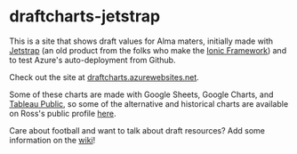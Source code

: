 # draftcharts-jetstrap

This is a site that shows draft values for Alma maters, initially made with [Jetstrap](https://jetstrap.com/) (an old product from the folks who make the [Ionic Framework](http://ionicframework.com/)) and to test Azure's auto-deployment from Github.

Check out the site at [draftcharts.azurewebsites.net](http://draftcharts.azurewebsites.net).

Some of these charts are made with Google Sheets, Google Charts, and [Tableau Public](https://public.tableau.com), so some of the alternative and historical charts are available on Ross's public profile [here](https://public.tableau.com/profile/rosslarson#!/).

Care about football and want to talk about draft resources? Add some information on the [wiki](https://github.com/Leagueify/draftcharts-jetstrap/wiki)!
